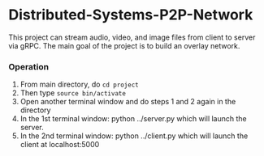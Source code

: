 # Distributed-Systems-P2P-Network

This project can stream audio, video, and image files from client to server via gRPC. The main goal of the project is to build an overlay network.

### Operation
1. From main directory, do `cd project`
2. Then type `source bin/activate`
3. Open another terminal window and do steps 1 and 2 again in the directory
4. In the 1st terminal window: python ../server.py which will launch the server.
5. In the 2nd terminal window: python ../client.py which will launch the client at localhost:5000
